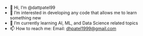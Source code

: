 - 👋 Hi, I’m @dattpatel99
- 👀 I’m interested in developing any code that allows me to learn something new
- 🌱 I’m currently learning AI, ML, and Data Science related topics
- 📫 How to reach me: Email: dhpatel1999@gmail.com
